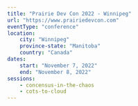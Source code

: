 ```yaml
---
title: "Prairie Dev Con 2022 - Winnipeg"
url: "https://www.prairiedevcon.com"
eventType: "conference"
location:
    city: "Winnipeg"
    province-state: "Manitoba"
    country: "Canada"
dates:
    start: "November 7, 2022"
    end: "November 8, 2022"
sessions:
    - concensus-in-the-chaos
    - cots-to-cloud
---
```

